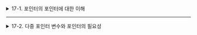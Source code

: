 <details>
<summary>17-1. 포인터의 포인터에 대한 이해</summary>
<div markdown="1">       

</div>
</details>

___

<details>
<summary>17-2. 다중 포인터 변수와 포인터의 필요성</summary>
<div markdown="1">       

</div>
</details>
